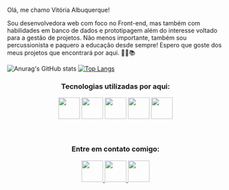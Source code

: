  Olá, me chamo Vitória Albuquerque! 
 <br>

 Sou desenvolvedora web com foco no Front-end, mas também com habilidades em banco de dados e prototipagem além do interesse voltado para a gestão de projetos. Não menos importante, também sou percussionista e paquero a educação desde sempre! Espero que goste dos meus projetos que encontrará por aqui. 👩‍💻📚
 
 ![Anurag's GitHub stats](https://github-readme-stats.vercel.app/api?username=vialbuquerquz&show_icons=true&theme=radical)
 [![Top Langs](https://github-readme-stats.vercel.app/api/top-langs/?username=vialbuquerquz&layout=compact&theme=radical)](https://github.com/anuraghazra/github-readme-stats)

 
 <h3 align=center> Tecnologias utilizadas por aqui: </h3>
 <div align=center>
   <img src="https://cdn.jsdelivr.net/gh/devicons/devicon/icons/figma/figma-original.svg" width=50px heigth:50px/>
   <img src="https://cdn.jsdelivr.net/gh/devicons/devicon/icons/html5/html5-plain-wordmark.svg" width=50px heigth:50px/>
   <img src="https://cdn.jsdelivr.net/gh/devicons/devicon/icons/css3/css3-plain-wordmark.svg" width=50px heigth:50px/>
   <img src="https://cdn.jsdelivr.net/gh/devicons/devicon/icons/javascript/javascript-original.svg" width=50px heigth:50px />      
   <img src="https://cdn.jsdelivr.net/gh/devicons/devicon/icons/trello/trello-plain.svg" width=50px heigth:50px/>
  </div>
 <br>
 <br>
 <div align=center>
  <h3> Entre em contato comigo: </h3>
   <a href="https://www.instagram.com/vi.albuquerquz/?next=%2F"> 
   <img src="https://upload.wikimedia.org/wikipedia/commons/thumb/a/a5/Instagram_icon.png/2048px-Instagram_icon.png" width=50px heigth:50px target=_blank>
   </a>
   <a href="albuquerquev1211@gmail.com"> 
   <img src="https://cdn-icons-png.flaticon.com/512/281/281769.png"  width=50px heigth:50px target=_blank>
   </a>
      <a href="https://www.linkedin.com/in/vit%C3%B3ria-albuquerque-3647b8199/"> 
   <img src="https://cdn-icons-png.flaticon.com/512/174/174857.png" width=50px heigth:50px target=_blank>
   </a>
 </div>
